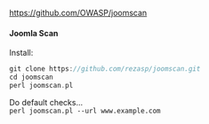 https://github.com/OWASP/joomscan

#### Joomla Scan

Install:
```c
git clone https://github.com/rezasp/joomscan.git
cd joomscan
perl joomscan.pl
```

Do default checks...  
`perl joomscan.pl --url www.example.com`

